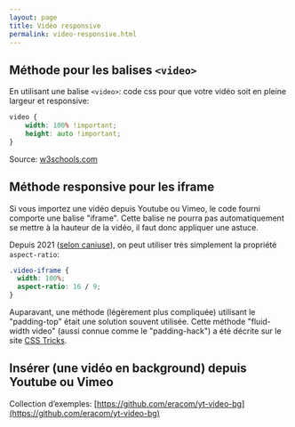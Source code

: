 ```yaml
---
layout: page
title: Vidéo responsive
permalink: video-responsive.html
---
```


## Méthode pour les balises `<video>`

En utilisant une balise `<video>`: code css pour que votre vidéo soit en pleine largeur et responsive: 

```css
video {
	width: 100% !important;
	height: auto !important;
}
```

Source: [w3schools.com](https://www.w3schools.com/css/css_rwd_videos.asp)

## Méthode responsive pour les iframe

Si vous importez une vidéo depuis Youtube ou Vimeo, le code fourni comporte une balise "iframe". Cette balise ne pourra pas automatiquement se mettre à la hauteur de la vidéo, il faut donc appliquer une astuce. 

Depuis 2021 ([selon caniuse](https://caniuse.com/mdn-css_properties_aspect-ratio)), on peut utiliser très simplement la propriété `aspect-ratio`:

```css
.video-iframe {
  width: 100%;
  aspect-ratio: 16 / 9;
}
```

Auparavant, une méthode (légèrement plus compliquée) utilisant le "padding-top" était une solution souvent utilisée. Cette méthode "fluid-width video" (aussi connue comme le "padding-hack") a été décrite sur le site [CSS Tricks](https://css-tricks.com/fluid-width-video/).

## Insérer (une vidéo en background) depuis Youtube ou Vimeo

Collection d’exemples: [https://github.com/eracom/yt-video-bg](https://github.com/eracom/yt-video-bg)

